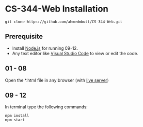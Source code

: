 # CS-344-Web Installation

    git clone https://github.com/ahmedmbutt/CS-344-Web.git

## Prerequisite

 - Install [Node.js](https://nodejs.org/en/) for running 09-12.
 - Any text editor like [Visual Studio Code](https://code.visualstudio.com/) to view or edit the code.

## 01 - 08

Open the *.html file in any browser (with [live server](https://marketplace.visualstudio.com/items?itemName=ritwickdey.LiveServer))

## 09 - 12

In terminal type the following commands:

    npm install
    npm start
